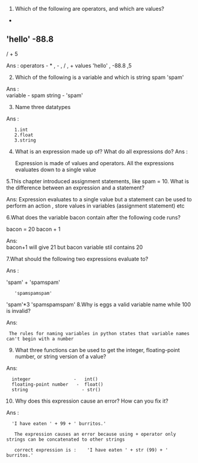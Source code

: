 1. Which of the following are operators, and which are values?
 *
'hello'
-88.8
-
/
+
5
       
 Ans : 
     operators -    * , - , / , +
     values    'hello'  , -88.8 ,5
           
           
2. Which of the following is a variable and which is string
   spam
  'spam'
        
        
 Ans :  
     variable  -    spam
     string   -    'spam' 
 
 3. Name three datatypes 
 
  Ans : 
         
       1.int
       2.float 
       3.string
         
4. What is an expression made up of? What do all expressions do?
  Ans :
            
      Expression is made of values and operators. All the expressions evaluates down to a single value
  
5.This chapter introduced assignment statements, like spam = 10. What is the difference between an expression and a statement?                                    

Ans:
       Expression evaluates to a single value but a statement can be used to perform an action , store values in variables (assignment statement) etc


6.What does the variable bacon contain after the following code runs?

bacon = 20
bacon + 1

Ans:        
   bacon+1 will give 21
   but bacon variable stil contains 20 


7.What should the following two expressions evaluate to?

Ans :  

   'spam' + 'spamspam'
      
       'spamspamspam'
   'spam'*3
       'spamspamspam'
8.Why is eggs a valid variable name while 100 is invalid?
         
Ans: 
          
           
     The rules for naming variables in python states that variable names can't begin with a number  
          
9. What three functions can be used to get the integer, floating-point number, or string version of a value?                         

Ans: 
                
                
      integer                -   int()
      floating-point number   -  float()
      string                    - str()  

10. Why does this expression cause an error? How can you fix it?

 Ans :
      
      'I have eaten ' + 99 + ' burritos.'
       
       The expression causes an error because using + operator only strings can be concatenated to other strings 
           
       correct expression is :    'I have eaten ' + str (99) + ' burritos.'  










